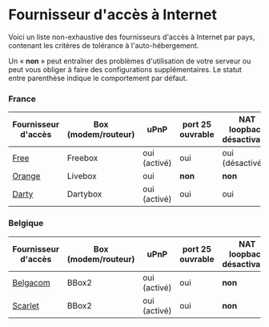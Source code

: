 # Fournisseur d'accès à Internet

Voici un liste non-exhaustive des fournisseurs d'accès à Internet par pays, contenant les critères de tolérance à l'auto-hébergement.

Un « **non** » peut entraîner des problèmes d'utilisation de votre serveur ou peut vous obliger à faire des configurations supplémentaires. Le statut entre parenthèse indique le comportement par défaut.

### France

| Fournisseur d'accès | Box (modem/routeur) | uPnP | port 25 ouvrable | NAT loopback désactivable | Reverse DNS personnalisable | auto-hébergement autorisé |
| --- | --- | --- | --- | --- | --- | --- |
| [Free](http://free.fr) | Freebox | oui (activé) | oui | oui (désactivé) | oui | oui |
| [Orange](http://orange.fr) | Livebox | oui | **non** | **non** | **non** | oui |
| [Darty](http://dartybox.fr) | Dartybox | oui (activé) | oui | oui | **non** | **non** par fibre |


### Belgique

| Fournisseur d'accès | Box (modem/routeur) | uPnP | port 25 ouvrable | NAT loopback désactivable | Reverse DNS personnalisable | auto-hébergement autorisé |
| --- | --- | --- | --- | --- | --- | --- |
| [Belgacom](http://belgacom.be) | BBox2 | oui (activé) | oui | **non** | **non** | oui |
| [Scarlet](http://belgacom.be) | BBox2 | oui (activé) | oui | **non** | **non** | oui |